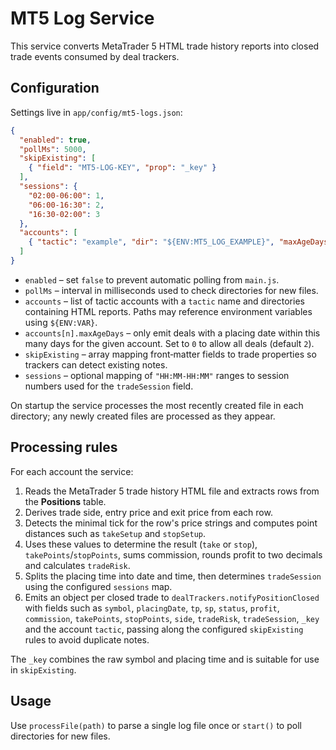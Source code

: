 # MT5 Log Service

This service converts MetaTrader 5 HTML trade history reports into closed trade events consumed by deal trackers.

## Configuration

Settings live in `app/config/mt5-logs.json`:

```json
{
  "enabled": true,
  "pollMs": 5000,
  "skipExisting": [
    { "field": "MT5-LOG-KEY", "prop": "_key" }
  ],
  "sessions": {
    "02:00-06:00": 1,
    "06:00-16:30": 2,
    "16:30-02:00": 3
  },
  "accounts": [
    { "tactic": "example", "dir": "${ENV:MT5_LOG_EXAMPLE}", "maxAgeDays": 2 }
  ]
}
```

- `enabled` – set `false` to prevent automatic polling from `main.js`.
- `pollMs` – interval in milliseconds used to check directories for new files.
- `accounts` – list of tactic accounts with a `tactic` name and directories containing HTML reports. Paths may reference environment variables using `${ENV:VAR}`.
- `accounts[n].maxAgeDays` – only emit deals with a placing date within this many days for the given account. Set to `0` to allow all deals (default `2`).
- `skipExisting` – array mapping front‑matter fields to trade properties so trackers can detect existing notes.
- `sessions` – optional mapping of `"HH:MM-HH:MM"` ranges to session numbers used for the `tradeSession` field.

On startup the service processes the most recently created file in each directory; any newly created files are processed as they appear.

## Processing rules

For each account the service:

1. Reads the MetaTrader 5 trade history HTML file and extracts rows from the **Positions** table.
2. Derives trade side, entry price and exit price from each row.
3. Detects the minimal tick for the row's price strings and computes point distances such as `takeSetup` and `stopSetup`.
4. Uses these values to determine the result (`take` or `stop`), `takePoints`/`stopPoints`, sums commission, rounds profit to two decimals and calculates `tradeRisk`.
5. Splits the placing time into date and time, then determines `tradeSession` using the configured `sessions` map.
6. Emits an object per closed trade to `dealTrackers.notifyPositionClosed` with fields such as `symbol`, `placingDate`, `tp`, `sp`, `status`, `profit`, `commission`, `takePoints`, `stopPoints`, `side`, `tradeRisk`, `tradeSession`, `_key` and the account `tactic`, passing along the configured `skipExisting` rules to avoid duplicate notes.

The `_key` combines the raw symbol and placing time and is suitable for use in `skipExisting`.

## Usage

Use `processFile(path)` to parse a single log file once or `start()` to poll directories for new files.
